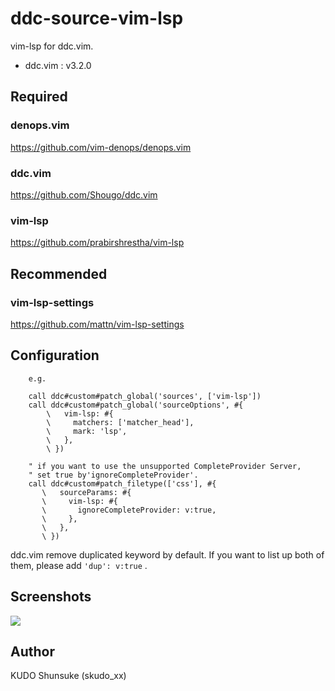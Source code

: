 # ddc-source-vim-lsp

vim-lsp for ddc.vim.

- ddc.vim : v3.2.0

## Required

### denops.vim

https://github.com/vim-denops/denops.vim

### ddc.vim

https://github.com/Shougo/ddc.vim

### vim-lsp

https://github.com/prabirshrestha/vim-lsp

## Recommended

### vim-lsp-settings

https://github.com/mattn/vim-lsp-settings

## Configuration

```
    e.g.

    call ddc#custom#patch_global('sources', ['vim-lsp'])
    call ddc#custom#patch_global('sourceOptions', #{
        \   vim-lsp: #{
        \     matchers: ['matcher_head'],
        \     mark: 'lsp',
        \   },
        \ })

    " if you want to use the unsupported CompleteProvider Server,
    " set true by'ignoreCompleteProvider'.
    call ddc#custom#patch_filetype(['css'], #{
       \   sourceParams: #{
       \     vim-lsp: #{
       \       ignoreCompleteProvider: v:true,
       \     },
       \   },
       \ })
```

ddc.vim remove duplicated keyword by default. If you want to list up both of
them, please add `'dup': v:true` .

## Screenshots

<img src="https://user-images.githubusercontent.com/212602/131840821-e3a94117-2eb9-44b9-8da6-3b14ed15b893.png"><br>

## Author

KUDO Shunsuke (skudo_xx)
